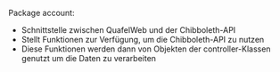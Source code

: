Package account:

- Schnittstelle zwischen QuafelWeb und der Chibboleth-API
- Stellt Funktionen zur Verfügung, um die Chibboleth-API zu nutzen
- Diese Funktionen werden dann von Objekten der controller-Klassen genutzt um die Daten zu verarbeiten